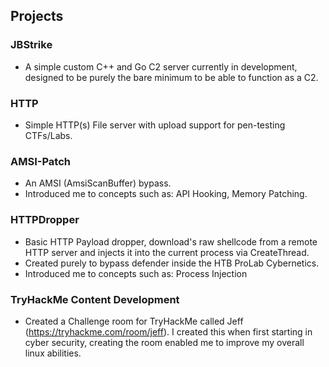 ## Projects

### JBStrike
- A simple custom C++ and Go C2 server currently in development, designed to be purely the bare minimum to be able to function as a C2. 

### HTTP
- Simple HTTP(s) File server with upload support for pen-testing CTFs/Labs. 

### AMSI-Patch
- An AMSI (AmsiScanBuffer) bypass.
- Introduced me to concepts such as: API Hooking, Memory Patching.

### HTTPDropper
- Basic HTTP Payload dropper, download's raw shellcode from a remote HTTP server and injects it into the current process via CreateThread.
- Created purely to bypass defender inside the HTB ProLab Cybernetics.
- Introduced me to concepts such as: Process Injection

### TryHackMe Content Development
- Created a Challenge room for TryHackMe called Jeff (https://tryhackme.com/room/jeff). I created this when first starting in cyber security, creating the room enabled me to improve my overall linux abilities.
